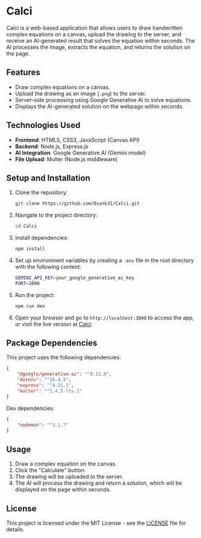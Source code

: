 # Calci

Calci is a web-based application that allows users to draw handwritten complex equations on a canvas, upload the drawing to the server, and receive an AI-generated result that solves the equation within seconds. The AI processes the image, extracts the equation, and returns the solution on the page.

## Features

- Draw complex equations on a canvas.
- Upload the drawing as an image (`.png`) to the server.
- Server-side processing using Google Generative AI to solve equations.
- Displays the AI-generated solution on the webpage within seconds.

## Technologies Used

- **Frontend**: HTML5, CSS3, JavaScript (Canvas API)
- **Backend**: Node.js, Express.js
- **AI Integration**: Google Generative AI (Gemini model)
- **File Upload**: Multer (Node.js middleware)

## Setup and Installation

1. Clone the repository:
    ```bash
    git clone https://github.com/Osank31/Calci.git
    ```

2. Navigate to the project directory:
    ```bash
    cd Calci
    ```

3. Install dependencies:
    ```bash
    npm install
    ```

4. Set up environment variables by creating a `.env` file in the root directory with the following content:
    ```bash
    GEMINI_API_KEY=your_google_generative_ai_key
    PORT=3000
    ```

5. Run the project:
    ```bash
    npm run dev
    ```

6. Open your browser and go to `http://localhost:3000` to access the app, or visit the live version at [Calci](https://calci-xhu7.onrender.com/).

## Package Dependencies

This project uses the following dependencies:

```json
{
    "@google/generative-ai": "^0.21.0",
    "dotenv": "^16.4.5",
    "express": "^4.21.1",
    "multer": "^1.4.5-lts.1"
}
```

Dev dependencies:

```json
{
    "nodemon": "^3.1.7"
}
```

## Usage

1. Draw a complex equation on the canvas.
2. Click the "Calculate" button.
3. The drawing will be uploaded to the server.
4. The AI will process the drawing and return a solution, which will be displayed on the page within seconds.

## License

This project is licensed under the MIT License - see the [LICENSE](LICENSE) file for details.
